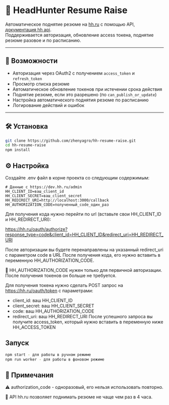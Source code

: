# 📄 HeadHunter Resume Raise

Автоматическое поднятие резюме на [hh.ru](https://hh.ru) с помощью API, [документация hh api](https://api.hh.ru/openapi/redoc).  
Поддерживается авторизация, обновление access токена, поднятие резюме разовое и по расписанию.

---

## 🚀 Возможности

- Авторизация через OAuth2 с получением `access_token` и `refresh_token`
- Просмотр списка резюме
- Автоматическое обновление токенов при истечении срока действия
- Поднятие резюме, если это разрешено (по `can_publish_or_update`)
- Настройка автоматического поднятия резюме по расписанию
- Логирование действий и ошибок

---

## 🛠️ Установка

```bash
git clone https://github.com/zhenyagro/hh-resume-raise.git
cd hh-resume-raise
npm install
```

## ⚙️ Настройка

Создайте .env файл в корне проекта со следующим содержимым:

```env
# Данные с https://dev.hh.ru/admin
HH_CLIENT_ID=ваш_client_id
HH_CLIENT_SECRET=ваш_client_secret
HH_REDIRECT_URI=http://localhost:3000/callback
HH_AUTHORIZATION_CODE=полученный_code_один_раз
```

Для получения кода нужно перейти по url (вставьте свои HH_CLIENT_ID и HH_REDIRECT_URI):

https://hh.ru/oauth/authorize?response_type=code&client_id=HH_CLIENT_ID&redirect_uri=HH_REDIRECT_URI

После авторизации вы будете перенаправлены на указанный redirect_uri с параметром code в URL
После получения кода, его нужно вставить в переменную HH_AUTHORIZATION_CODE.

🔐 HH_AUTHORIZATION_CODE нужен только для первичной авторизации. После получения токенов он больше не требуется.

Для получения токена нужно сделать POST запрос на https://hh.ru/oauth/token
с параметрами:

- client_id: ваш HH_CLIENT_ID
- client_secret: ваш HH_CLIENT_SECRET
- code: ваш HH_AUTHORIZATION_CODE
- redirect_uri: ваш HH_REDIRECT_URI
  После успешного запроса вы получите access_token, который нужно вставить в переменную ниже
  HH_ACCESS_TOKEN

## Запуск

```bash
npm start - для работы в ручном режиме
npm run worker - для работы в фоновом режиме
```

## 📝 Примечания

⚠️ authorization_code - одноразовый, его нельзя использовать повторно.

🎯 API hh.ru позволяет поднимать резюме не чаще чем раз в 4 часа.
